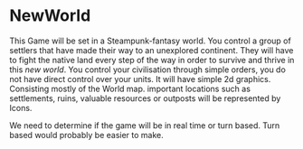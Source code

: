# NewWorld
This Game will be set in a Steampunk-fantasy world. You control a group of settlers that have made their way to an unexplored continent. They will  have to fight the native land every step of the way in order to survive and thrive in this *new world*.
You control your civilisation through simple orders, you do not have direct control over your units.
It will have simple 2d graphics. Consisting mostly of the World map. important locations such as settlements, ruins, valuable resources or outposts will be represented by Icons.


We need to determine if the game will be in real time or turn based. Turn based would probably be easier to make. 


